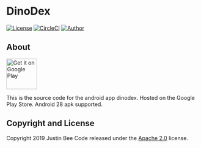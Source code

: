# DinoDex



[![License](https://img.shields.io/badge/License-Apache%202.0-blue.svg)](https://opensource.org/licenses/Apache-2.0)
[![CircleCI](https://circleci.com/gh/Justin-Bee/DinoDex.svg?style=svg)](https://circleci.com/gh/Justin-Bee/DinoDex)
[![Author](https://img.shields.io/badge/Author-Justin%20Bee-blue.svg)](mailto:jbee.appz@gmail.com)

## About
[<img src="https://play.google.com/intl/en_us/badges/images/generic/en-play-badge.png"
      alt="Get it on Google Play"
      height="80">](https://play.google.com/store/apps/details?id=com.jbeeappz.dinodex.dinodex&hl=en_US)
      
This is the source code for the android app dinodex. Hosted on the Google Play Store.
Android 28 apk supported.
## Copyright and License

Copyright 2019 Justin Bee Code released under the [Apache 2.0](https://github.com/Justin-Bee/DinoDex/blob/master/LICENSE) license.
